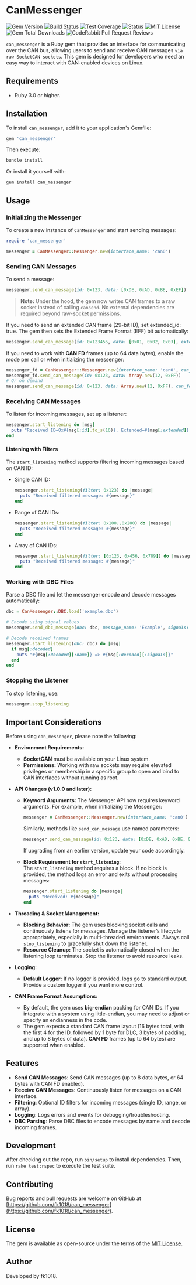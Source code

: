 # CanMessenger

[![Gem Version](https://badge.fury.io/rb/can_messenger.svg?icon=si%3Arubygems&icon_color=%23e77682&123)](https://badge.fury.io/rb/can_messenger)
[![Build Status](https://github.com/fk1018/can_messenger/actions/workflows/ruby.yml/badge.svg)](https://github.com/fk1018/can_messenger/actions)
[![Test Coverage](https://codecov.io/gh/fk1018/can_messenger/branch/main/graph/badge.svg)](https://codecov.io/gh/fk1018/can_messenger)
![Status](https://img.shields.io/badge/status-stable-green)
[![MIT License](https://img.shields.io/badge/license-MIT-blue.svg)](https://opensource.org/licenses/MIT)
![Gem Total Downloads](https://img.shields.io/gem/dt/can_messenger)
![CodeRabbit Pull Request Reviews](https://img.shields.io/coderabbit/prs/github/fk1018/can_messenger?utm_source=oss&utm_medium=github&utm_campaign=fk1018%2Fcan_messenger&labelColor=171717&color=FF570A&link=https%3A%2F%2Fcoderabbit.ai&label=CodeRabbit+Reviews)

`can_messenger` is a Ruby gem that provides an interface for communicating over the CAN bus, allowing users to send and receive CAN messages `via raw SocketCAN sockets`. This gem is designed for developers who need an easy way to interact with CAN-enabled devices on Linux.

## Requirements

- Ruby 3.0 or higher.

## Installation

To install `can_messenger`, add it to your application's Gemfile:

```ruby
gem 'can_messenger'
```

Then execute:

```bash
bundle install
```

Or install it yourself with:

```bash
gem install can_messenger
```

## Usage

### Initializing the Messenger

To create a new instance of `CanMessenger` and start sending messages:

```ruby
require 'can_messenger'

messenger = CanMessenger::Messenger.new(interface_name: 'can0')
```

### Sending CAN Messages

To send a message:

```ruby
messenger.send_can_message(id: 0x123, data: [0xDE, 0xAD, 0xBE, 0xEF])
```

> **Note:** Under the hood, the gem now writes CAN frames to a raw socket instead of calling `cansend`. No external dependencies are required beyond raw-socket permissions.

If you need to send an extended CAN frame (29-bit ID), set extended_id: true. The gem then sets the Extended Frame Format (EFF) bit automatically:

```ruby
messenger.send_can_message(id: 0x123456, data: [0x01, 0x02, 0x03], extended_id: true)
```

If you need to work with **CAN FD** frames (up to 64 data bytes), enable the mode per call or when initializing the messenger:

```ruby
messenger_fd = CanMessenger::Messenger.new(interface_name: 'can0', can_fd: true)
messenger_fd.send_can_message(id: 0x123, data: Array.new(12, 0xFF))
# Or on demand
messenger.send_can_message(id: 0x123, data: Array.new(12, 0xFF), can_fd: true)
```

### Receiving CAN Messages

To listen for incoming messages, set up a listener:

```ruby
messenger.start_listening do |msg|
  puts "Received ID=0x#{msg[:id].to_s(16)}, Extended=#{msg[:extended]}, Data=#{msg[:data]}"
end
```

#### Listening with Filters

The `start_listening` method supports filtering incoming messages based on CAN ID:

- Single CAN ID:

  ```ruby
  messenger.start_listening(filter: 0x123) do |message|
    puts "Received filtered message: #{message}"
  end
  ```

- Range of CAN IDs:

  ```ruby
  messenger.start_listening(filter: 0x100..0x200) do |message|
    puts "Received filtered message: #{message}"
  end
  ```

- Array of CAN IDs:

  ```ruby
  messenger.start_listening(filter: [0x123, 0x456, 0x789]) do |message|
    puts "Received filtered message: #{message}"
  end
  ```

### Working with DBC Files

Parse a DBC file and let the messenger encode and decode messages automatically:

```ruby
dbc = CanMessenger::DBC.load('example.dbc')

# Encode using signal values
messenger.send_dbc_message(dbc: dbc, message_name: 'Example', signals: { Speed: 100 })

# Decode received frames
messenger.start_listening(dbc: dbc) do |msg|
  if msg[:decoded]
    puts "#{msg[:decoded][:name]} => #{msg[:decoded][:signals]}"
  end
end
```

### Stopping the Listener

To stop listening, use:

```ruby
messenger.stop_listening
```

## Important Considerations

Before using `can_messenger`, please note the following:

- **Environment Requirements:**

  - **SocketCAN** must be available on your Linux system.
  - **Permissions:** Working with raw sockets may require elevated privileges or membership in a specific group to open and bind to CAN interfaces without running as root.

- **API Changes (v1.0.0 and later):**

  - **Keyword Arguments:** The Messenger API now requires keyword arguments. For example, when initializing the Messenger:

    ```ruby
    messenger = CanMessenger::Messenger.new(interface_name: 'can0')
    ```

    Similarly, methods like `send_can_message` use named parameters:

    ```ruby
    messenger.send_can_message(id: 0x123, data: [0xDE, 0xAD, 0xBE, 0xEF])
    ```

    If upgrading from an earlier version, update your code accordingly.

  - **Block Requirement for `start_listening`:**  
    The `start_listening` method requires a block. If no block is provided, the method logs an error and exits without processing messages:
    ```ruby
    messenger.start_listening do |message|
      puts "Received: #{message}"
    end
    ```

- **Threading & Socket Management:**

  - **Blocking Behavior:** The gem uses blocking socket calls and continuously listens for messages. Manage the listener’s lifecycle appropriately, especially in multi-threaded environments. Always call `stop_listening` to gracefully shut down the listener.
  - **Resource Cleanup:** The socket is automatically closed when the listening loop terminates. Stop the listener to avoid resource leaks.

- **Logging:**

  - **Default Logger:** If no logger is provided, logs go to standard output. Provide a custom logger if you want more control.

- **CAN Frame Format Assumptions:**
  - By default, the gem uses **big-endian** packing for CAN IDs. If you integrate with a system using little-endian, you may need to adjust or specify an endianness in the code.
  - The gem expects a standard CAN frame layout (16 bytes total, with the first 4 for the ID, followed by 1 byte for DLC, 3 bytes of padding, and up to 8 bytes of data). **CAN FD** frames (up to 64 bytes) are supported when enabled.

## Features

- **Send CAN Messages**: Send CAN messages (up to 8 data bytes, or 64 bytes with CAN FD enabled).
- **Receive CAN Messages**: Continuously listen for messages on a CAN interface.
- **Filtering**: Optional ID filters for incoming messages (single ID, range, or array).
- **Logging**: Logs errors and events for debugging/troubleshooting.
- **DBC Parsing**: Parse DBC files to encode messages by name and decode incoming frames.

## Development

After checking out the repo, run `bin/setup` to install dependencies. Then, run `rake test:rspec` to execute the test suite.

## Contributing

Bug reports and pull requests are welcome on GitHub at [https://github.com/fk1018/can_messenger](https://github.com/fk1018/can_messenger).

## License

The gem is available as open-source under the terms of the [MIT License](https://opensource.org/licenses/MIT).

## Author

Developed by fk1018.
